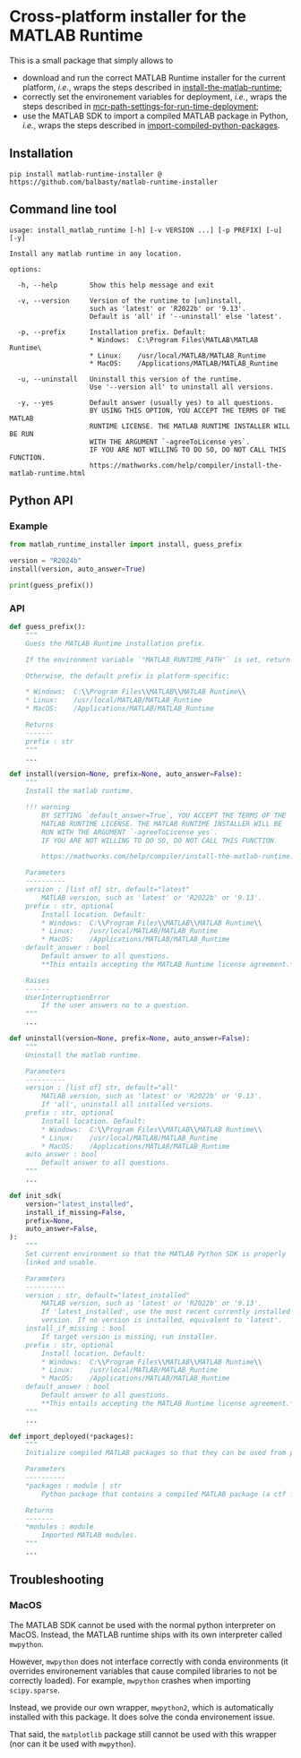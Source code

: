 # Cross-platform installer for the MATLAB Runtime

This is a small package that simply allows to

* download and run the correct MATLAB Runtime installer for the current
  platform, _i.e._, wraps the steps described in
  [install-the-matlab-runtime](https://mathworks.com/help/compiler/install-the-matlab-runtime.html);
* correctly set the environement variables for deployment, _i.e._, wraps
  the steps described in
  [mcr-path-settings-for-run-time-deployment](https://uk.mathworks.com/help/compiler/mcr-path-settings-for-run-time-deployment.html);
* use the MATLAB SDK to import a compiled MATLAB package in Python, _i.e._,
  wraps the steps described in
  [import-compiled-python-packages](https://uk.mathworks.com/help/compiler_sdk/python/import-compiled-python-packages.html).

## Installation

```shell
pip install matlab-runtime-installer @ https://github.com/balbasty/matlab-runtime-installer
```

## Command line tool

```text
usage: install_matlab_runtime [-h] [-v VERSION ...] [-p PREFIX] [-u] [-y]

Install any matlab runtime in any location.

options:

  -h, --help        Show this help message and exit

  -v, --version     Version of the runtime to [un]install,
                    such as 'latest' or 'R2022b' or '9.13'.
                    Default is 'all' if '--uninstall' else 'latest'.

  -p, --prefix      Installation prefix. Default:
                    * Windows:  C:\Program Files\MATLAB\MATLAB Runtime\
                    * Linux:    /usr/local/MATLAB/MATLAB_Runtime
                    * MacOS:    /Applications/MATLAB/MATLAB_Runtime

  -u, --uninstall   Uninstall this version of the runtime.
                    Use '--version all' to uninstall all versions.

  -y, --yes         Default answer (usually yes) to all questions.
                    BY USING THIS OPTION, YOU ACCEPT THE TERMS OF THE MATLAB
                    RUNTIME LICENSE. THE MATLAB RUNTIME INSTALLER WILL BE RUN
                    WITH THE ARGUMENT `-agreeToLicense yes`.
                    IF YOU ARE NOT WILLING TO DO SO, DO NOT CALL THIS FUNCTION.
                    https://mathworks.com/help/compiler/install-the-matlab-runtime.html
```

## Python API

### Example

```python
from matlab_runtime_installer import install, guess_prefix

version = "R2024b"
install(version, auto_answer=True)

print(guess_prefix())
```

### API

```python
def guess_prefix():
    """
    Guess the MATLAB Runtime installation prefix.

    If the environment variable `"MATLAB_RUNTIME_PATH"` is set, return it.

    Otherwise, the default prefix is platform-specific:

    * Windows:  C:\\Program Files\\MATLAB\\MATLAB Runtime\\
    * Linux:    /usr/local/MATLAB/MATLAB_Runtime
    * MacOS:    /Applications/MATLAB/MATLAB_Runtime

    Returns
    -------
    prefix : str
    """
    ...

def install(version=None, prefix=None, auto_answer=False):
    """
    Install the matlab runtime.

    !!! warning
        BY SETTING `default_answer=True`, YOU ACCEPT THE TERMS OF THE
        MATLAB RUNTIME LICENSE. THE MATLAB RUNTIME INSTALLER WILL BE
        RUN WITH THE ARGUMENT `-agreeToLicense yes`.
        IF YOU ARE NOT WILLING TO DO SO, DO NOT CALL THIS FUNCTION.

        https://mathworks.com/help/compiler/install-the-matlab-runtime.html

    Parameters
    ----------
    version : [list of] str, default="latest"
        MATLAB version, such as 'latest' or 'R2022b' or '9.13'.
    prefix : str, optional
        Install location. Default:
        * Windows:  C:\\Program Files\\MATLAB\\MATLAB Runtime\\
        * Linux:    /usr/local/MATLAB/MATLAB_Runtime
        * MacOS:    /Applications/MATLAB/MATLAB_Runtime
    default_answer : bool
        Default answer to all questions.
        **This entails accepting the MATLAB Runtime license agreement.**

    Raises
    ------
    UserInterruptionError
        If the user answers no to a question.
    """
    ...

def uninstall(version=None, prefix=None, auto_answer=False):
    """
    Uninstall the matlab runtime.

    Parameters
    ----------
    version : [list of] str, default="all"
        MATLAB version, such as 'latest' or 'R2022b' or '9.13'.
        If 'all', uninstall all installed versions.
    prefix : str, optional
        Install location. Default:
        * Windows:  C:\\Program Files\\MATLAB\\MATLAB Runtime\\
        * Linux:    /usr/local/MATLAB/MATLAB_Runtime
        * MacOS:    /Applications/MATLAB/MATLAB_Runtime
    auto_answer : bool
        Default answer to all questions.
    """
    ...

def init_sdk(
    version="latest_installed",
    install_if_missing=False,
    prefix=None,
    auto_answer=False,
):
    """
    Set current environment so that the MATLAB Python SDK is properly
    linked and usable.

    Parameters
    ----------
    version : str, default="latest_installed"
        MATLAB version, such as 'latest' or 'R2022b' or '9.13'.
        If 'latest_installed', use the most recent currently installed
        version. If no version is installed, equivalent to 'latest'.
    install_if_missing : bool
        If target version is missing, run installer.
    prefix : str, optional
        Install location. Default:
        * Windows:  C:\\Program Files\\MATLAB\\MATLAB Runtime\\
        * Linux:    /usr/local/MATLAB/MATLAB_Runtime
        * MacOS:    /Applications/MATLAB/MATLAB_Runtime
    default_answer : bool
        Default answer to all questions.
        **This entails accepting the MATLAB Runtime license agreement.**
    """
    ...

def import_deployed(*packages):
    """
    Initialize compiled MATLAB packages so that they can be used from python.

    Parameters
    ----------
    *packages : module | str
        Python package that contains a compiled MATLAB package (a ctf file).

    Returns
    -------
    *modules : module
        Imported MATLAB modules.
    """
    ...
```

## Troubleshooting

### MacOS

The MATLAB SDK cannot be used with the normal python interpreter on MacOS.
Instead, the MATLAB runtime ships with its own interpreter called `mwpython`.

However, `mwpython` does not interface correctly with conda environments
(it overrides environement variables that cause compiled libraries
to not be correctly loaded). For example, `mwpython` crashes when
importing `scipy.sparse`.

Instead, we provide our own wrapper, `mwpython2`, which is automatically
installed with this package. It does solve the conda environement issue.

That said, the `matplotlib` package still cannot be used with this wrapper
(nor can it be used with `mwpython`).
